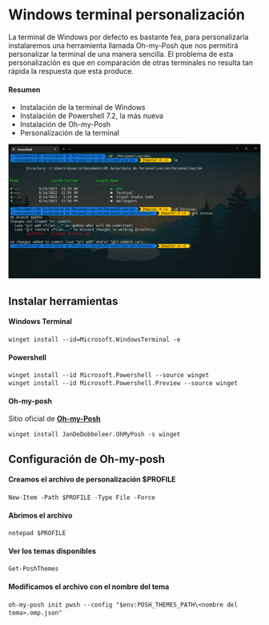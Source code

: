 # **Windows terminal personalización**

La terminal de Windows por defecto es bastante fea, para personalizarla instalaremos una herramienta llamada Oh-my-Posh que nos permitirá personalizar la terminal de una manera sencilla. El problema de esta personalización es que en comparación de otras terminales no resulta tan rápida la respuesta que esta produce. 

#### Resumen
* Instalación de la terminal de Windows
* Instalación de Powershell 7.2, la más nueva
* Instalación de Oh-my-Posh
* Personalización de la terminal

![](src/Terminal.png)

## **Instalar herramientas**

#### Windows Terminal

```
winget install --id=Microsoft.WindowsTerminal -e
```
#### Powershell

```
winget install --id Microsoft.Powershell --source winget
winget install --id Microsoft.Powershell.Preview --source winget
```
#### Oh-my-posh
Sitio oficial de [**Oh-my-Posh**][1]

[1]: ohmyposh.dev/
```
winget install JanDeDobbeleer.OhMyPosh -s winget
```

## **Configuración de Oh-my-posh**

#### Creamos el archivo de personalización $PROFILE
```
New-Item -Path $PROFILE -Type File -Force
```
#### Abrimos el archivo
```
notepad $PROFILE
```
#### Ver los temas disponibles
```
Get-PoshThemes
```

#### Modificamos el archivo con el nombre del tema
```
oh-my-posh init pwsh --config "$env:POSH_THEMES_PATH\<nombre del tema>.omp.json"
```